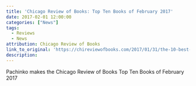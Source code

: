```yaml
---
title: 'Chicago Review of Books: Top Ten Books of February 2017'
date: 2017-02-01 12:00:00
categories: ["News"]
tags:
  - Reviews
  - News
attribution: Chicago Review of Books
link_to_original: 'https://chireviewofbooks.com/2017/01/31/the-10-best-new-books-to-read-this-february/'
description:
---
```



Pachinko makes the Chicago Review of Books Top Ten Books of February 2017
